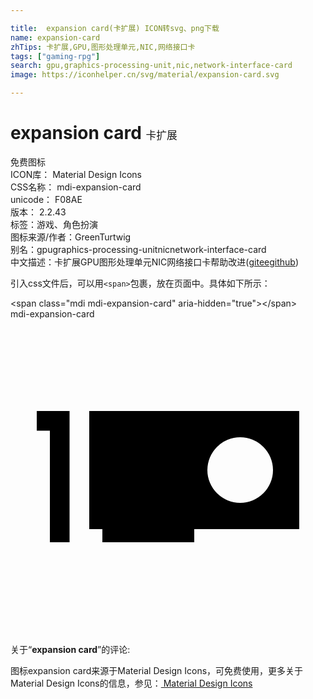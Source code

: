 ```yaml
---

title:  expansion card(卡扩展) ICON转svg、png下载
name: expansion-card
zhTips: 卡扩展,GPU,图形处理单元,NIC,网络接口卡
tags: ["gaming-rpg"]
search: gpu,graphics-processing-unit,nic,network-interface-card
image: https://iconhelper.cn/svg/material/expansion-card.svg

---
```


# expansion card  <small style="font-size: 60%;font-weight: 100">卡扩展</small>


<div class="detail-page">
<p>
<span><span class="badge-success badge">免费图标</span> </span>
<br/>
<span>
ICON库：
<span class="badge-secondary badge">Material Design Icons</span> 
</span>
<br/>
<span>
CSS名称：
<span class="badge-secondary badge">mdi-expansion-card</span> 
</span>
<br/>
<span>
unicode：
<span class="badge-secondary badge">F08AE</span> 
<copy-btn content='F08AE' btn-title=""></copy-btn>
<copy-btn :content='String.fromCodePoint(parseInt("F08AE", 16))' btn-title="复制U"></copy-btn>
</span>
<br/>
<span>
版本：
<span class="badge-secondary badge">2.2.43</span> 
</span><br/><span>标签：<span class="badge-light badge"><router-link to="/tags/gaming-rpg.html">游戏、角色扮演</router-link></span></span>
<br/>
<span>图标来源/作者：<span class="badge-light badge">GreenTurtwig</span></span> 
<br/>
<span>别名：<span class="badge-light badge">gpu</span><span class="badge-light badge">graphics-processing-unit</span><span class="badge-light badge">nic</span><span class="badge-light badge">network-interface-card</span></span><br/><span class="zh-detail">中文描述：<span class="badge-primary badge">卡扩展</span><span class="badge-primary badge">GPU</span><span class="badge-primary badge">图形处理单元</span><span class="badge-primary badge">NIC</span><span class="badge-primary badge">网络接口卡</span><span class="help-link"><span>帮助改进</span>(<a href="https://gitee.com/liuwave/icon-helper/edit/master/json/material/expansion-card.json" target="_blank" rel="noopener noreferrer">gitee</a><a href="https://github.com/liuwave/icon-helper/edit/master/json/material/expansion-card.json" target="_blank" rel="noopener noreferrer">github</a></span>)</span><br/>
</p>
</div>
<div class="alert alert-dark">
  <i class="mdi mdi-expansion-card mdi-48px"></i>
  <i class="mdi mdi-expansion-card mdi-36px"></i>
  <i class="mdi mdi-expansion-card mdi-24px"></i>
  <i class="mdi mdi-expansion-card mdi-18px"></i>
</div>
<div>
  <p>引入css文件后，可以用<code>&lt;span&gt;</code>包裹，放在页面中。具体如下所示：    
  </p>
  <div class="alert alert-primary" style="font-size: 14px">
    &lt;span class="mdi mdi-expansion-card" aria-hidden="true"&gt;&lt;/span&gt;
    <copy-btn content='<span class="mdi mdi-expansion-card" aria-hidden="true"></span>'></copy-btn>
  </div>
  <div class="alert alert-secondary">
    <i class="mdi mdi-expansion-card"
    style="font-size: 24px"
    aria-hidden="true"></i> mdi-expansion-card
    <copy-btn content="mdi-expansion-card" btn-title="复制图标名称"></copy-btn>
  </div>
</div>
<div id="svg" class="svg-wrap">
<svg xmlns="http://www.w3.org/2000/svg" viewBox="0 0 24 24"><path d="M2,7V8.5H3V17H4.5V7C3.7,7 2.8,7 2,7M6,7V7L6,16H7V17H14V16H22V7H6M17.5,9A2.5,2.5 0 0,1 20,11.5A2.5,2.5 0 0,1 17.5,14A2.5,2.5 0 0,1 15,11.5A2.5,2.5 0 0,1 17.5,9Z" /></svg>
</div>
<detail full-name='mdi-expansion-card'></detail>
<div class="icon-detail__container">
<p>关于“<b>expansion card</b>”的评论:</p>
</div>
<Vssue title="关于“expansion card”的评论" />    
<div><p>图标expansion card来源于Material Design Icons，可免费使用，更多关于 Material Design Icons的信息，参见：<a target="_blank" href="https://iconhelper.cn/material.html"> Material Design Icons</a>
</p></div>
